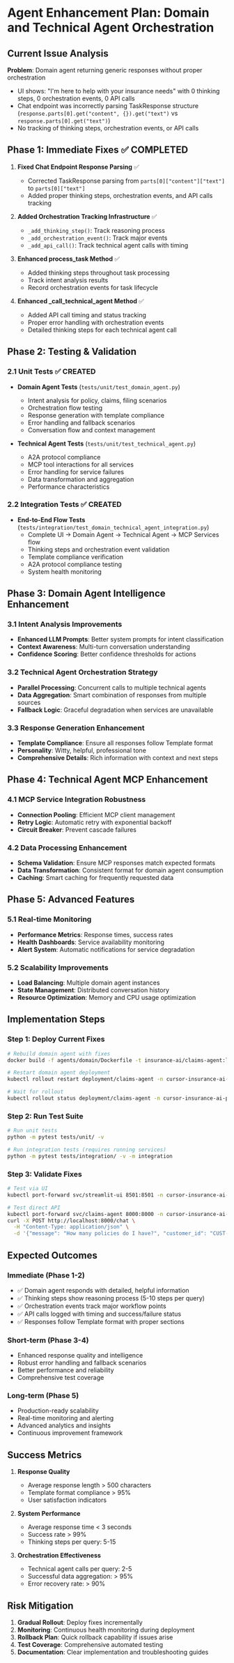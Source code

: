 # Agent Enhancement Plan: Domain and Technical Agent Orchestration

## Current Issue Analysis

**Problem**: Domain agent returning generic responses without proper orchestration
- UI shows: "I'm here to help with your insurance needs" with 0 thinking steps, 0 orchestration events, 0 API calls
- Chat endpoint was incorrectly parsing TaskResponse structure (`response.parts[0].get("content", {}).get("text")` vs `response.parts[0].get("text")`)
- No tracking of thinking steps, orchestration events, or API calls

## Phase 1: Immediate Fixes ✅ COMPLETED

1. **Fixed Chat Endpoint Response Parsing** ✅
   - Corrected TaskResponse parsing from `parts[0]["content"]["text"]` to `parts[0]["text"]`
   - Added proper thinking steps, orchestration events, and API calls tracking

2. **Added Orchestration Tracking Infrastructure** ✅
   - `_add_thinking_step()`: Track reasoning process
   - `_add_orchestration_event()`: Track major events
   - `_add_api_call()`: Track technical agent calls with timing

3. **Enhanced process_task Method** ✅
   - Added thinking steps throughout task processing
   - Track intent analysis results
   - Record orchestration events for task lifecycle

4. **Enhanced _call_technical_agent Method** ✅
   - Added API call timing and status tracking
   - Proper error handling with orchestration events
   - Detailed thinking steps for each technical agent call

## Phase 2: Testing & Validation

### 2.1 Unit Tests ✅ CREATED
- **Domain Agent Tests** (`tests/unit/test_domain_agent.py`)
  - Intent analysis for policy, claims, filing scenarios
  - Orchestration flow testing
  - Response generation with template compliance
  - Error handling and fallback scenarios
  - Conversation flow and context management

- **Technical Agent Tests** (`tests/unit/test_technical_agent.py`)
  - A2A protocol compliance
  - MCP tool interactions for all services
  - Error handling for service failures
  - Data transformation and aggregation
  - Performance characteristics

### 2.2 Integration Tests ✅ CREATED
- **End-to-End Flow Tests** (`tests/integration/test_domain_technical_agent_integration.py`)
  - Complete UI → Domain Agent → Technical Agent → MCP Services flow
  - Thinking steps and orchestration event validation
  - Template compliance verification
  - A2A protocol compliance testing
  - System health monitoring

## Phase 3: Domain Agent Intelligence Enhancement

### 3.1 Intent Analysis Improvements
- **Enhanced LLM Prompts**: Better system prompts for intent classification
- **Context Awareness**: Multi-turn conversation understanding
- **Confidence Scoring**: Better confidence thresholds for actions

### 3.2 Technical Agent Orchestration Strategy
- **Parallel Processing**: Concurrent calls to multiple technical agents
- **Data Aggregation**: Smart combination of responses from multiple sources
- **Fallback Logic**: Graceful degradation when services are unavailable

### 3.3 Response Generation Enhancement
- **Template Compliance**: Ensure all responses follow Template format
- **Personality**: Witty, helpful, professional tone
- **Comprehensive Details**: Rich information with context and next steps

## Phase 4: Technical Agent MCP Enhancement

### 4.1 MCP Service Integration Robustness
- **Connection Pooling**: Efficient MCP client management
- **Retry Logic**: Automatic retry with exponential backoff
- **Circuit Breaker**: Prevent cascade failures

### 4.2 Data Processing Enhancement
- **Schema Validation**: Ensure MCP responses match expected formats
- **Data Transformation**: Consistent format for domain agent consumption
- **Caching**: Smart caching for frequently requested data

## Phase 5: Advanced Features

### 5.1 Real-time Monitoring
- **Performance Metrics**: Response times, success rates
- **Health Dashboards**: Service availability monitoring
- **Alert System**: Automatic notifications for service degradation

### 5.2 Scalability Improvements
- **Load Balancing**: Multiple domain agent instances
- **State Management**: Distributed conversation history
- **Resource Optimization**: Memory and CPU usage optimization

## Implementation Steps

### Step 1: Deploy Current Fixes
```bash
# Rebuild domain agent with fixes
docker build -f agents/domain/Dockerfile -t insurance-ai/claims-agent:latest .

# Restart domain agent deployment
kubectl rollout restart deployment/claims-agent -n cursor-insurance-ai-poc

# Wait for rollout
kubectl rollout status deployment/claims-agent -n cursor-insurance-ai-poc
```

### Step 2: Run Test Suite
```bash
# Run unit tests
python -m pytest tests/unit/ -v

# Run integration tests (requires running services)
python -m pytest tests/integration/ -v -m integration
```

### Step 3: Validate Fixes
```bash
# Test via UI
kubectl port-forward svc/streamlit-ui 8501:8501 -n cursor-insurance-ai-poc

# Test direct API
kubectl port-forward svc/claims-agent 8000:8000 -n cursor-insurance-ai-poc
curl -X POST http://localhost:8000/chat \
  -H "Content-Type: application/json" \
  -d '{"message": "How many policies do I have?", "customer_id": "CUST-001"}'
```

## Expected Outcomes

### Immediate (Phase 1-2)
- ✅ Domain agent responds with detailed, helpful information
- ✅ Thinking steps show reasoning process (5-10 steps per query)
- ✅ Orchestration events track major workflow points
- ✅ API calls logged with timing and success/failure status
- ✅ Responses follow Template format with proper sections

### Short-term (Phase 3-4)
- Enhanced response quality and intelligence
- Robust error handling and fallback scenarios
- Better performance and reliability
- Comprehensive test coverage

### Long-term (Phase 5)
- Production-ready scalability
- Real-time monitoring and alerting
- Advanced analytics and insights
- Continuous improvement framework

## Success Metrics

1. **Response Quality**
   - Average response length > 500 characters
   - Template format compliance > 95%
   - User satisfaction indicators

2. **System Performance**
   - Average response time < 3 seconds
   - Success rate > 99%
   - Thinking steps per query: 5-15

3. **Orchestration Effectiveness**
   - Technical agent calls per query: 2-5
   - Successful data aggregation: > 95%
   - Error recovery rate: > 90%

## Risk Mitigation

1. **Gradual Rollout**: Deploy fixes incrementally
2. **Monitoring**: Continuous health monitoring during deployment
3. **Rollback Plan**: Quick rollback capability if issues arise
4. **Test Coverage**: Comprehensive automated testing
5. **Documentation**: Clear implementation and troubleshooting guides 